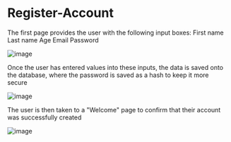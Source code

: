 # Register-Account

The first page provides the user with the following input boxes:
First name
Last name
Age
Email
Password

![image](https://user-images.githubusercontent.com/74416094/153850353-4d4c2bdd-cd43-4715-a0fc-ba98b81faaed.png)

Once the user has entered values into these inputs, the data is saved onto the database, where the password is saved as a hash to keep it more secure

![image](https://user-images.githubusercontent.com/74416094/153850698-8df746cd-fd65-4d2b-8d9d-c30b4e226942.png)


The user is then taken to a "Welcome" page to confirm that their account was successfully created

![image](https://user-images.githubusercontent.com/74416094/153850622-b294f74f-9412-4eb4-b3cb-9b837763ae05.png)
